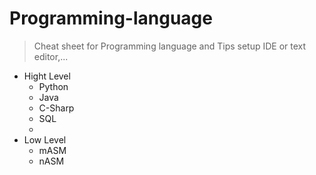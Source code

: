 # Programming-language
> Cheat sheet for Programming language and Tips setup IDE or text editor,...

- Hight Level
  * Python
  * Java
  * C-Sharp
  * SQL
  * 
- Low Level
  * mASM
  * nASM

